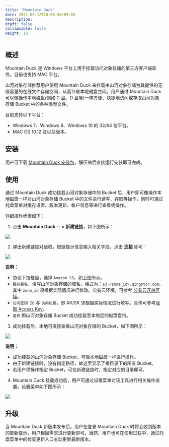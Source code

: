 ```yaml
---
title: "Mountain Duck"
date: 2021-08-12T10:08:56+09:00
description:
draft: false
collapsible: false
weight: 18
---
```


## 概述

Mountain Duck 是 Windows 平台上用于挂载访问对象存储的第三方客户端软件。目前也支持 MAC 平台。

山河对象存储推荐用户使用 Mountain Duck 来挂载由山河对象存储为其提供的无限容量的在线文件存储空间，从而节省本地磁盘空间。用户通过 Mountain Duck 可以像操作本地磁盘(例如 C 盘、D 盘等)一样方便、快捷地访问或存取山河对象存储 Bucket 中的各种类型文件。

目前支持以下平台：
- Windows 7、Windows 8、Windows 10 的 32/64 位平台。
- MAC OS 10.12 及以后版本。

## 安装

用户可下载 [Mountain Duck 安装包](https://mountainduck.io/)，解压缩后直接运行安装即可完成。


## 使用

通过 Mountain Duck 成功挂载山河对象存储中的 Bucket 后，用户即可像操作本地磁盘一样对山河对象存储 Bucket 中的文件进行读写、存取等操作，同时可通过托盘菜单对缓存设置、版本更新、帐户信息等进行查看或操作。

详细操作步骤如下：

1. 点击 **Mountain Duck -- > 新建链接**，如下图所示：

![](/storage/object-storage/_images/mountain-duck1.png)

2. 弹出新建链接对话框，根据提示信息输入相关字段，点击 **连接** 即可：

![](/storage/object-storage/_images/mountain-duck2.png)

   **说明：**
   - 协议下拉框里，选择 `Amazon S3`，如上图所示。
   - `服务器名`，填写山河对象存储的域名，格式为：`s3.<zone_id>.qingstor.com`。其中 `zone_id` 须根据实际情况进行修改。公有云环境，可参考 [公有云开放区域](/storage/object-storage/intro/object-storage/#zone)。
   - `访问密钥 ID` 与 `访问私钥`，即 AK/SK 须根据实际情况进行填写。具体可参考[获取 Access Key](/storage/object-storage/api/practices/signature/#获取-access-key)。
   - `盘符` 即山河对象存储 Bucket 成功挂载至本地后的磁盘盘符。

3. 成功挂载后，本地可直接查看山河对象存储的 Bucket，如下图所示：

![](/storage/object-storage/_images/mountain-duck3.png)

   **说明：**
   - 成功挂载的山河对象存储 Bucket，可像本地磁盘一样进行操作。
   - 由于新建链接时，没有指定路径，故这里显示了根目录下的所有 Bucket。
   - 若用户须操作指定 Bucket，可在新建链接时，指定对应的目录即可。

4. Mountain Duck 挂载成功后，用户可通过设置菜单对该工具进行相关操作设置。设置菜单如下图所示：

![](/storage/object-storage/_images/mountain-duck4.png)


## 升级

当 Mountain Duck 新版本发布后，用户在登录 Mountain Duck 时将会收到版本的更新提示，用户根据需求进行更新即可。当然，用户也可在使用过程中，通过托盘菜单中的检查更新入口主动更新最新版本。
